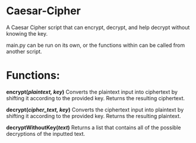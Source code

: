 # Caesar-Cipher
A Caesar Cipher script that can encrypt, decrypt, and help decrypt without knowing the key.

main.py can be run on its own, or the functions within can be called from another script.

# Functions:
**encrypt(_plaintext, key_)**
Converts the plaintext input into ciphertext by shifting it according to the provided key. Returns the resulting ciphertext.

**decrypt(_cipher_text, key_)**
Converts the ciphertext input into plaintext by shifting it according to the provided key. Returns the resulting plaintext.

**decryptWithoutKey(_text_)**
Returns a list that contains all of the possible decryptions of the inputted text.
